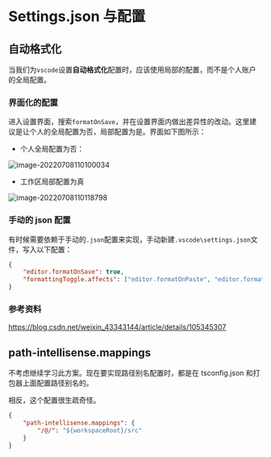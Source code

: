# Settings.json 与配置

## 自动格式化

当我们为`vscode`设置**自动格式化**配置时，应该使用局部的配置，而不是个人账户的全局配置。

### 界面化的配置 <Badge type="tip" text="推荐的快速配置" />

进入设置界面，搜索`formatOnSave`，并在设置界面内做出差异性的改动。这里建议是让个人的全局配置为否，局部配置为是。界面如下图所示：

- 个人全局配置为否：

![image-20220708110100034](https://raw.githubusercontent.com/ruan-cat/img-store/main/img/image-20220708110100034.png)

- 工作区局部配置为真

![image-20220708110118798](https://raw.githubusercontent.com/ruan-cat/img-store/main/img/image-20220708110118798.png)

### 手动的 json 配置 <Badge type="warning" text="稳妥的保守配置" />

有时候需要依赖于手动的`.json`配置来实现，手动新建`.vscode\settings.json`文件，写入以下配置：

```json {2}
{
	"editor.formatOnSave": true,
	"formattingToggle.affects": ["editor.formatOnPaste", "editor.formatOnSave", "editor.formatOnType"]
}
```

### 参考资料

https://blog.csdn.net/weixin_43343144/article/details/105345307

## path-intellisense.mappings

不考虑继续学习此方案。现在要实现路径别名配置时，都是在 tsconfig.json 和打包器上面配置路径别名的。

相反，这个配置很生疏奇怪。

```json
{
	"path-intellisense.mappings": {
		"/@/": "${workspaceRoot}/src"
	}
}
```
